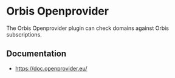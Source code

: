 # Orbis Openprovider

The Orbis Openprovider plugin can check domains against Orbis subscriptions.

## Documentation

*	https://doc.openprovider.eu/
